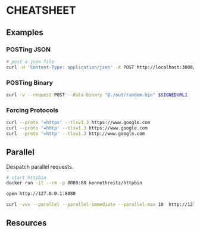 # CHEATSHEET

## Examples

### POSTing JSON

```sh
# post a json file
curl -H 'Content-Type: application/json' -X POST http://localhost:3000/dev/hello -d @./src/functions/hello/mock.json
```

### POSTing Binary

```sh
curl -v --request POST --data-binary "@./out/random.bin" $SIGNEDURL1
```

### Forcing Protocols

```sh
curl --proto '=https' --tlsv1.3 https://www.google.com
curl --proto '=http' --tlsv1.3 https://www.google.com
curl --proto '=http' --tlsv1.3 http://www.google.com
```

## Parallel

Despatch parallel requests.  

```sh
# start httpbin
docker run -it --rm -p 8080:80 kennethreitz/httpbin

open http://127.0.0.1:8080

curl -vvv --parallel --parallel-immediate --parallel-max 10  http://127.0.0.1:8080/status/200 http://127.0.0.1:8080/status/200 http://127.0.0.1:8080/status/200 http://127.0.0.1:8080/headers http://127.0.0.1:8080/anything/help
```

## Resources
